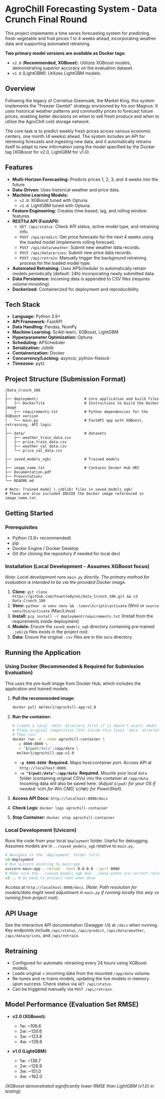 # AgroChill Forecasting System - Data Crunch Final Round

This project implements a time series forecasting system for predicting fresh vegetable and fruit prices 1 to 4 weeks ahead, incorporating weather data and supporting automated retraining.

**Two primary model versions are available as Docker tags:**
*   `v2.0` (**Recommended, XGBoost**): Utilizes XGBoost models, demonstrating superior accuracy on the evaluation dataset.
*   `v1.0` (LightGBM): Utilizes LightGBM models.

## Overview

Following the legacy of Cornelius Greenvale, the Market King, this system implements the "Freezer Gambit" strategy envisioned by his son Magnus. It uses historical weather patterns and commodity prices to forecast future prices, enabling better decisions on when to sell fresh produce and when to utilize the AgroChill cold storage network.

The core task is to predict weekly fresh prices across various economic centers, one month (4 weeks) ahead. The system includes an API for retrieving forecasts and ingesting new data, and it automatically retrains itself to adapt to new information using the model specified by the Docker tag (XGBoost for v2.0, LightGBM for v1.0).

## Features

*   **Multi-Horizon Forecasting:** Predicts prices 1, 2, 3, and 4 weeks into the future.
*   **Data-Driven:** Uses historical weather and price data.
*   **Machine Learning Models:**
    *   `v2.0`: XGBoost tuned with Optuna.
    *   `v1.0`: LightGBM tuned with Optuna.
*   **Feature Engineering:** Creates time-based, lag, and rolling window features.
*   **RESTful API (FastAPI):**
    *   `GET /api/status`: Check API status, active model type, and retraining info.
    *   `POST /api/predict`: Get price forecasts for the next 4 weeks using the loaded model (implements rolling forecast).
    *   `POST /api/data/weather`: Submit new weather data records.
    *   `POST /api/data/prices`: Submit new price data records.
    *   `POST /api/retrain`: Manually trigger the background retraining process for the loaded model type.
*   **Automated Retraining:** Uses APScheduler to automatically retrain models periodically (default: 24h) incorporating newly submitted data.
*   **Data Persistence:** Incoming data is appended to CSV files (requires volume mounting).
*   **Dockerized:** Containerized for deployment and reproducibility.

## Tech Stack

*   **Language:** Python 3.9+
*   **API Framework:** FastAPI
*   **Data Handling:** Pandas, NumPy
*   **Machine Learning:** Scikit-learn, XGBoost, LightGBM
*   **Hyperparameter Optimization:** Optuna
*   **Scheduling:** APScheduler
*   **Serialization:** Joblib
*   **Containerization:** Docker
*   **Concurrency/Locking:** asyncio, python-filelock
*   **Timezone:** pytz

## Project Structure (Submission Format)

```
/Data_Crunch_106  
│
├── deployment/                     # Core application and build files
│   ├── Dockerfile                  # Instructions to build the Docker image
│   ├── requirements.txt            # Python dependencies for the XGBoost version
│   └── main.py                     # FastAPI app with XGBoost, retraining, API logic
│
├── data/                           # datasets
│   ├── weather_train_data.csv
│   ├── price_train_data.csv
│   ├── weather_val_data.csv       
│   └── price_val_data.csv         
│
├── saved_models_xgb/               # Trained models
│
├── image_name.txt                  # Contains Docker Hub URI 
├── Documentation.pdf               
├── Presentation/              
└── README.md                       

# Note: Trained model (.joblib) files in saved_models_xgb/ 
# Those are also included INSIDE the Docker image referenced in image_name.txt.
```

## Getting Started

### Prerequisites

*   Python (3.9+ recommended)
*   pip
*   Docker Engine / Docker Desktop
*   Git (for cloning the repository if needed for local dev)

### Installation (Local Development - Assumes XGBoost focus)

*Note: Local development runs `main.py` directly. The primary method for evaluation is intended to be via the provided Docker image.*

1.  **Clone:** `git clone https://github.com/FouetteBytes/Data_Crunch_106.git && cd Data_Crunch_106`
2.  **Venv:** `python -m venv venv && .\venv\Scripts\activate` (Win) or `source venv/bin/activate` (Mac/Linux)
3.  **Install:** `pip install -r deployment/requirements.txt` (Install from the requirements inside deployment)
4.  **Models:** Ensure the `saved_models_xgb` directory containing pre-trained `.joblib` files exists in the project root. 
5.  **Data:** Ensure the original `.csv` files are in the `data` directory.

## Running the Application

### Using Docker (Recommended & Required for Submission Evaluation)

This uses the pre-built image from Docker Hub, which includes the application and trained models.

1.  **Pull the recommended image:**
    ```bash
    docker pull melkor1/agrochill-app:v2.0
    ```

2.  **Run the container:**
    ```bash
    # Create a local 'data' directory first if it doesn't exist: mkdir data
    # Place original competition CSVs inside this local 'data' directory.
    # Then run:
    docker run -d --name agrochill-container \
      -p 8000:8000 \
      -v "$(pwd)/data":/app/data \
      melkor1/agrochill-app:v2.0
    ```
    *   **`-p 8000:8000`**: **Required.** Maps host:container port. Access API at `http://localhost:8000`.
    *   **`-v "$(pwd)/data":/app/data`**: **Required.** Mounts your local `data` folder (containing original CSVs) into the container at `/app/data`. Incoming data will also be saved here. *(Adjust `$(pwd)` for your OS if needed: `%CD%` for Win CMD, `${PWD}` for PowerShell)*.

3.  **Access API Docs:** `http://localhost:8000/docs`

4.  **Check Logs:** `docker logs agrochill-container`

5.  **Stop Container:** `docker stop agrochill-container`

### Local Development (Uvicorn)

Runs the code from your local `deployment` folder. Useful for debugging. Assumes models are in `../saved_models_xgb` relative to `main.py`.

```bash
# Navigate to the 'deployment' folder first
cd deployment
# Run uvicorn pointing to main:app
uvicorn main:app --reload --host 0.0.0.0 --port 8000
# Make sure the ../saved_models_xgb and ../data paths are correct relative to execution
cd .. # Go back to project root when done
```
Access at `http://localhost:8000/docs`. *(Note: Path resolution for models/data might need adjustment in `main.py` if running locally this way vs running from project root).*

## API Usage

See the interactive API documentation (Swagger UI) at `/docs` when running. Key endpoints include `/api/status`, `/api/predict`, `/api/data/weather`, `/api/data/prices`, and `/api/retrain`.

## Retraining

*   Configured for automatic retraining every 24 hours using XGBoost models.
*   Loads original + incoming data from the mounted `/app/data` volume.
*   Re-tunes and re-trains models, updating the live models in memory upon success. Check status via `GET /api/status`.
*   Can be triggered manually via `POST /api/retrain`.

## Model Performance (Evaluation Set RMSE)

*   **v2.0 (XGBoost):**
    *   1w: ~106.6
    *   2w: ~120.6
    *   3w: ~123.8
    *   4w: ~139.8

*   **v1.0 (LightGBM):**
    *   1w: ~136.7
    *   2w: ~126.9
    *   3w: ~151.0
    *   4w: ~162.0

*(XGBoost demonstrated significantly lower RMSE than LightGBM (v1.0) in testing).*

